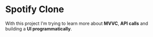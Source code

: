 # Spotify Clone


With this project I'm trying to learn more about **MVVC**, **API calls** and building a **UI programmatically**.

